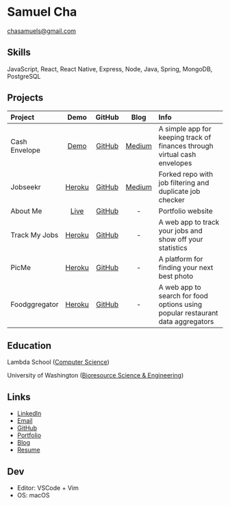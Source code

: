 # Samuel Cha

chasamuels@gmail.com

## Skills

JavaScript, React, React Native, Express, Node, Java, Spring, MongoDB, PostgreSQL

## Projects

| Project       |                         Demo                          |                         GitHub                         |                                                                    Blog                                                                     | Info                                                                           |
| :------------ | :---------------------------------------------------: | :----------------------------------------------------: | :-----------------------------------------------------------------------------------------------------------------------------------------: | :----------------------------------------------------------------------------- |
| Cash Envelope | [Demo](https://expo.io/@samscha/cash-envelope-native) |   [GitHub](https://github.com/samscha/cash-envelope)   | [Medium](https://medium.com/@samscha/creating-a-postgres-java-spring-react-native-virtual-cash-envelope-app-in-depth-tutorial-9dc62af8fd3f) | A simple app for keeping track of finances through virtual cash envelopes      |
| Jobseekr      |    [Heroku](https://jobseekr-forked.herokuapp.com)    |     [GitHub](https://github.com/samscha/jobseekr)      |        [Medium](https://medium.com/@samscha/adding-search-and-duplicate-checker-to-an-existing-job-seeker-app-detailed-8577a0339429)        | Forked repo with job filtering and duplicate job checker                       |
| About Me      |            [Live](https://www.samscha.com)            |      [GitHub](https://github.com/samscha/aboutme)      |                                                                      -                                                                      | Portfolio website                                                              |
| Track My Jobs |     [Heroku](https://track-my-jobs.herokuapp.com)     |   [GitHub](https://github.com/samscha/cash-envelope)   |                                                                      -                                                                      | A web app to track your jobs and show off your statistics                      |
| PicMe         |       [Heroku](https://labpicme.herokuapp.com)        | [GitHub](https://github.com/Lambda-School-Labs/pic_me) |                                                                      -                                                                      | A platform for finding your next best photo                                    |
| Foodggregator |     [Heroku](https://foodggregator.herokuapp.com)     |   [GitHub](https://github.com/samscha/Foodggregator)   |                                                                      -                                                                      | A web app to search for food options using popular restaurant data aggregators |

## Education

Lambda School ([Computer Science](https://lambdaschool.com/courses/cs/web/))

University of Washington ([Bioresource Science & Engineering](https://www.washington.edu/students/crscat/bse.html))

## Links

- [LinkedIn](https://www.linkedin.com/in/chasoonjin)
- [Email](mailto:chasamuels@gmail.com)
- [GitHub](https://github.com/samscha)
- [Portfolio](https://samscha.com)
- [Blog](https://medium.com/@samscha)
- [Resume](https://www.dropbox.com/sh/yt9ranplcay5fzv/AACaaiWtaVz8m_w06Zg1Jzl2a?dl=0)

## Dev

- Editor: VSCode + Vim
- OS: macOS
